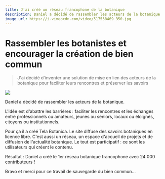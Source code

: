 ```yaml
---
title: J'ai créé un réseau francophone de la botanique
description: Daniel a décidé de rassembler les acteurs de la botanique. Il a créé Tela Botanica.
image_url: https://i.vimeocdn.com/video/517538469_350.jpg
---
```


# Rassembler les botanistes et encourager la création de bien commun

> J'ai décidé d'inventer une solution de mise en lien des acteurs de la botanique pour faciliter leurs rencontres et préserver les savoirs

[![](https://i.vimeocdn.com/video/517538469_640.jpg)](https://player.vimeo.com/video/126929346)

Daniel a décidé de rassembler les acteurs de la botanique.

L'idée est d'abattre les barrières : faciliter les rencontres et les échanges entre professionnels ou amateurs, jeunes ou seniors, locaux ou éloignés, citoyens ou institutionnels.

Pour ça il a créé Tela Botanica. Le site diffuse des savoirs botaniques en licence libre. C'est aussi un réseau, un espace d'accueil de projets et de diffusion de l'actualité botanique. Le tout est participatif : ce sont les utilisateurs qui créent le contenu.

Résultat : Daniel a créé le 1er réseau botanique francophone avec 24 000 contributeurs !

Bravo et merci pour ce travail de sauvegarde du bien commun...
